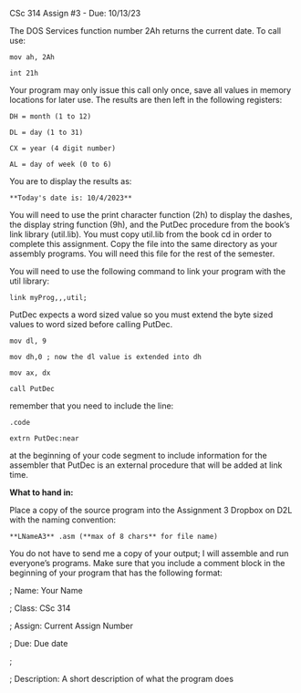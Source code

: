 CSc 314 Assign #3 - Due: 10/13/23

The DOS Services function number 2Ah returns the current
date.  To call use:

    mov ah, 2Ah

    int 21h

Your program may only issue this call only once, save all
values in memory locations for later use. The results are then left in the
following registers:

    DH = month (1 to 12)

    DL = day (1 to 31)

    CX = year (4 digit number)

    AL = day of week (0 to 6)

You are to display the results as:

    **Today's date is: 10/4/2023**

You will need to use the print character function (2h) to
display the dashes, the display string function (9h), and the PutDec procedure
from the book’s link library (util.lib).  You must copy util.lib from the book cd in
order to complete this assignment. Copy the file into the same directory as
your assembly programs. You will need this file for the rest of the semester.

You will need to use the following command to link your program
with the util library:

    link myProg,,,util;

PutDec expects a word sized value so you must extend the
byte sized values to word sized before calling PutDec.

    mov dl, 9

    mov dh,0 ; now the dl value is extended into dh

    mov ax, dx

    call PutDec

remember that you need to include the line:

    .code

    extrn PutDec:near

at the beginning of your code segment to include information
for the assembler that PutDec is an external procedure that will be added at
link time.

**What to hand in:**

Place a copy of the source program into the Assignment 3
Dropbox on D2L with the naming convention:

    **LNameA3** .asm (**max of 8 chars** for file name)

You do not have to send me a copy of your output; I will
assemble and run everyone’s programs. Make sure that you include a comment
block in the beginning of your program that has the following format:

;           Name:              Your Name

;           Class:               CSc 314

;           Assign:            Current Assign Number

;           Due:                Due date

;

;           Description:     A short description of what the program
does
